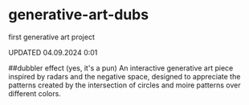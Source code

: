 # generative-art-dubs
first generative art project

UPDATED 04.09.2024 0:01 

##dubbler effect (yes, it's a pun)
An interactive generative art piece inspired
by radars and the negative space, designed to
appreciate the patterns created by the 
intersection of circles and moire patterns
over different colors.
